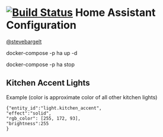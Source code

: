 # [![Build Status](https://travis-ci.org/stevebargelt/home-assistant-config.svg?branch=master)](https://travis-ci.org/stevebargelt/home-assistant-config) Home Assistant Configuration

[@stevebargelt](http://www.twitter.com/stevebargelt)

docker-compose -p ha up -d

docker-compose -p ha stop

## Kitchen Accent Lights

Example (color is approximate color of all other kitchen lights)

```
{"entity_id":"light.kitchen_accent",
"effect":"solid",
"rgb_color": [255, 172, 93],
"brightness":255
}
```